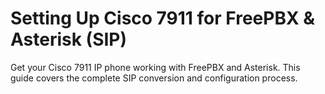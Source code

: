 # Setting Up Cisco 7911 for FreePBX & Asterisk (SIP)
Get your Cisco 7911 IP phone working with FreePBX and Asterisk. This guide covers the complete SIP conversion and configuration process.

